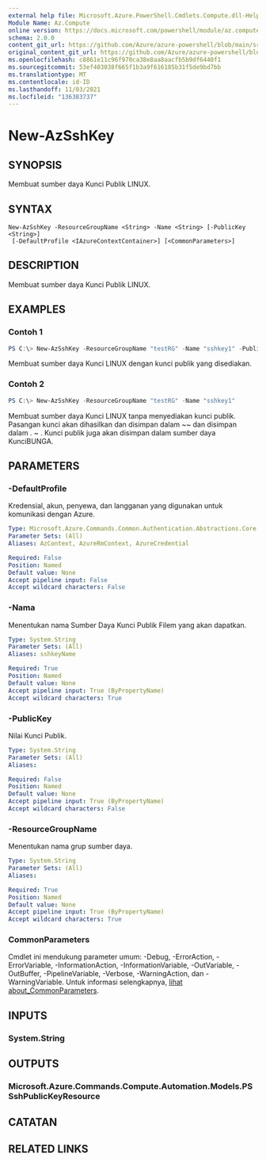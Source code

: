 ```yaml
---
external help file: Microsoft.Azure.PowerShell.Cmdlets.Compute.dll-Help.xml
Module Name: Az.Compute
online version: https://docs.microsoft.com/powershell/module/az.compute/new-azsshkey
schema: 2.0.0
content_git_url: https://github.com/Azure/azure-powershell/blob/main/src/Compute/Compute/help/New-AzSshKey.md
original_content_git_url: https://github.com/Azure/azure-powershell/blob/main/src/Compute/Compute/help/New-AzSshKey.md
ms.openlocfilehash: c8861e11c96f970ca38e8aa8aacfb5b9df6440f1
ms.sourcegitcommit: 53ef403038f665f1b3a9f616185b31f5de9bd7bb
ms.translationtype: MT
ms.contentlocale: id-ID
ms.lasthandoff: 11/03/2021
ms.locfileid: "136383737"
---
```

# New-AzSshKey

## SYNOPSIS
Membuat sumber daya Kunci Publik LINUX.

## SYNTAX

```
New-AzSshKey -ResourceGroupName <String> -Name <String> [-PublicKey <String>]
 [-DefaultProfile <IAzureContextContainer>] [<CommonParameters>]
```

## DESCRIPTION
Membuat sumber daya Kunci Publik LINUX.

## EXAMPLES

### Contoh 1
```powershell
PS C:\> New-AzSshKey -ResourceGroupName "testRG" -Name "sshkey1" -PublicKey $publicKey
```

Membuat sumber daya Kunci LINUX dengan kunci publik yang disediakan. 

### Contoh 2
```powershell
PS C:\> New-AzSshKey -ResourceGroupName "testRG" -Name "sshkey1" 
```

Membuat sumber daya Kunci LINUX tanpa menyediakan kunci publik. Pasangan kunci akan dihasilkan dan disimpan dalam ~~ dan disimpan dalam \. ~ . Kunci publik juga akan disimpan dalam sumber daya KunciBUNGA.

## PARAMETERS

### -DefaultProfile
Kredensial, akun, penyewa, dan langganan yang digunakan untuk komunikasi dengan Azure.

```yaml
Type: Microsoft.Azure.Commands.Common.Authentication.Abstractions.Core.IAzureContextContainer
Parameter Sets: (All)
Aliases: AzContext, AzureRmContext, AzureCredential

Required: False
Position: Named
Default value: None
Accept pipeline input: False
Accept wildcard characters: False
```

### -Nama
Menentukan nama Sumber Daya Kunci Publik Filem yang akan dapatkan.

```yaml
Type: System.String
Parameter Sets: (All)
Aliases: sshkeyName

Required: True
Position: Named
Default value: None
Accept pipeline input: True (ByPropertyName)
Accept wildcard characters: True
```

### -PublicKey
Nilai Kunci Publik.

```yaml
Type: System.String
Parameter Sets: (All)
Aliases:

Required: False
Position: Named
Default value: None
Accept pipeline input: True (ByPropertyName)
Accept wildcard characters: False
```

### -ResourceGroupName
Menentukan nama grup sumber daya.

```yaml
Type: System.String
Parameter Sets: (All)
Aliases:

Required: True
Position: Named
Default value: None
Accept pipeline input: True (ByPropertyName)
Accept wildcard characters: True
```

### CommonParameters
Cmdlet ini mendukung parameter umum: -Debug, -ErrorAction, -ErrorVariable, -InformationAction, -InformationVariable, -OutVariable, -OutBuffer, -PipelineVariable, -Verbose, -WarningAction, dan -WarningVariable. Untuk informasi selengkapnya, [lihat about_CommonParameters](http://go.microsoft.com/fwlink/?LinkID=113216).

## INPUTS

### System.String

## OUTPUTS

### Microsoft.Azure.Commands.Compute.Automation.Models.PSSshPublicKeyResource

## CATATAN

## RELATED LINKS
